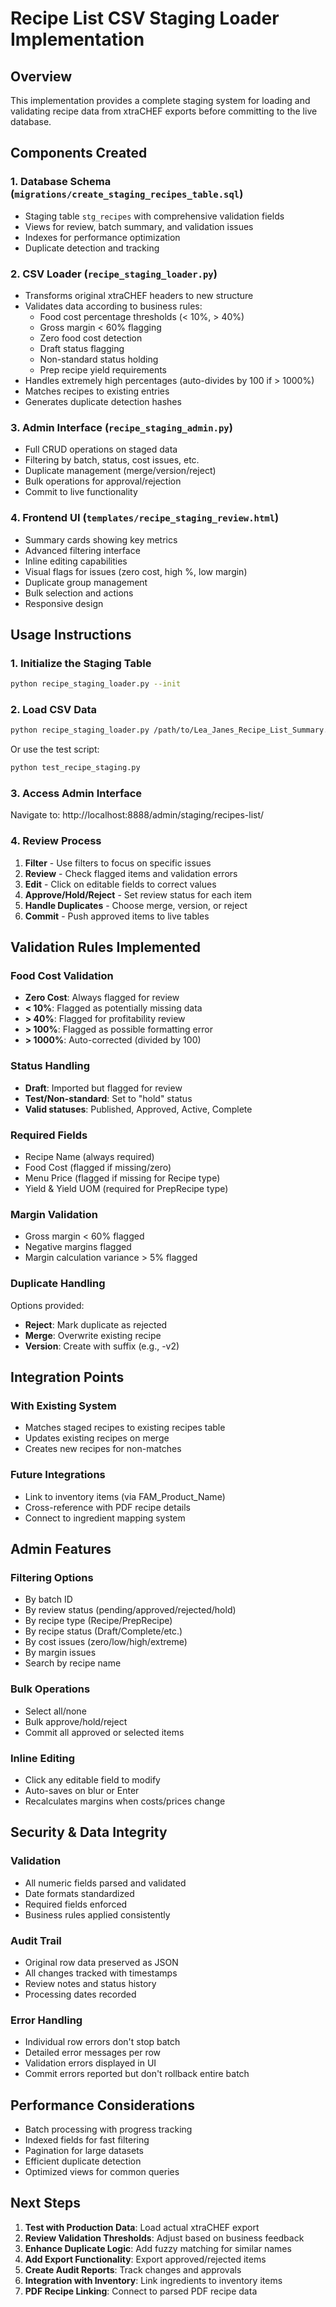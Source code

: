 # Recipe List CSV Staging Loader Implementation

## Overview
This implementation provides a complete staging system for loading and validating recipe data from xtraCHEF exports before committing to the live database.

## Components Created

### 1. Database Schema (`migrations/create_staging_recipes_table.sql`)
- Staging table `stg_recipes` with comprehensive validation fields
- Views for review, batch summary, and validation issues
- Indexes for performance optimization
- Duplicate detection and tracking

### 2. CSV Loader (`recipe_staging_loader.py`)
- Transforms original xtraCHEF headers to new structure
- Validates data according to business rules:
  - Food cost percentage thresholds (< 10%, > 40%)
  - Gross margin < 60% flagging
  - Zero food cost detection
  - Draft status flagging
  - Non-standard status holding
  - Prep recipe yield requirements
- Handles extremely high percentages (auto-divides by 100 if > 1000%)
- Matches recipes to existing entries
- Generates duplicate detection hashes

### 3. Admin Interface (`recipe_staging_admin.py`)
- Full CRUD operations on staged data
- Filtering by batch, status, cost issues, etc.
- Duplicate management (merge/version/reject)
- Bulk operations for approval/rejection
- Commit to live functionality

### 4. Frontend UI (`templates/recipe_staging_review.html`)
- Summary cards showing key metrics
- Advanced filtering interface
- Inline editing capabilities
- Visual flags for issues (zero cost, high %, low margin)
- Duplicate group management
- Bulk selection and actions
- Responsive design

## Usage Instructions

### 1. Initialize the Staging Table
```bash
python recipe_staging_loader.py --init
```

### 2. Load CSV Data
```bash
python recipe_staging_loader.py /path/to/Lea_Janes_Recipe_List_Summary.csv
```

Or use the test script:
```bash
python test_recipe_staging.py
```

### 3. Access Admin Interface
Navigate to: http://localhost:8888/admin/staging/recipes-list/

### 4. Review Process
1. **Filter** - Use filters to focus on specific issues
2. **Review** - Check flagged items and validation errors
3. **Edit** - Click on editable fields to correct values
4. **Approve/Hold/Reject** - Set review status for each item
5. **Handle Duplicates** - Choose merge, version, or reject
6. **Commit** - Push approved items to live tables

## Validation Rules Implemented

### Food Cost Validation
- **Zero Cost**: Always flagged for review
- **< 10%**: Flagged as potentially missing data
- **> 40%**: Flagged for profitability review
- **> 100%**: Flagged as possible formatting error
- **> 1000%**: Auto-corrected (divided by 100)

### Status Handling
- **Draft**: Imported but flagged for review
- **Test/Non-standard**: Set to "hold" status
- **Valid statuses**: Published, Approved, Active, Complete

### Required Fields
- Recipe Name (always required)
- Food Cost (flagged if missing/zero)
- Menu Price (flagged if missing for Recipe type)
- Yield & Yield UOM (required for PrepRecipe type)

### Margin Validation
- Gross margin < 60% flagged
- Negative margins flagged
- Margin calculation variance > 5% flagged

### Duplicate Handling
Options provided:
- **Reject**: Mark duplicate as rejected
- **Merge**: Overwrite existing recipe
- **Version**: Create with suffix (e.g., -v2)

## Integration Points

### With Existing System
- Matches staged recipes to existing recipes table
- Updates existing recipes on merge
- Creates new recipes for non-matches

### Future Integrations
- Link to inventory items (via FAM_Product_Name)
- Cross-reference with PDF recipe details
- Connect to ingredient mapping system

## Admin Features

### Filtering Options
- By batch ID
- By review status (pending/approved/rejected/hold)
- By recipe type (Recipe/PrepRecipe)
- By recipe status (Draft/Complete/etc.)
- By cost issues (zero/low/high/extreme)
- By margin issues
- Search by recipe name

### Bulk Operations
- Select all/none
- Bulk approve/hold/reject
- Commit all approved or selected items

### Inline Editing
- Click any editable field to modify
- Auto-saves on blur or Enter
- Recalculates margins when costs/prices change

## Security & Data Integrity

### Validation
- All numeric fields parsed and validated
- Date formats standardized
- Required fields enforced
- Business rules applied consistently

### Audit Trail
- Original row data preserved as JSON
- All changes tracked with timestamps
- Review notes and status history
- Processing dates recorded

### Error Handling
- Individual row errors don't stop batch
- Detailed error messages per row
- Validation errors displayed in UI
- Commit errors reported but don't rollback entire batch

## Performance Considerations

- Batch processing with progress tracking
- Indexed fields for fast filtering
- Pagination for large datasets
- Efficient duplicate detection
- Optimized views for common queries

## Next Steps

1. **Test with Production Data**: Load actual xtraCHEF export
2. **Review Validation Thresholds**: Adjust based on business feedback
3. **Enhance Duplicate Logic**: Add fuzzy matching for similar names
4. **Add Export Functionality**: Export approved/rejected items
5. **Create Audit Reports**: Track changes and approvals
6. **Integration with Inventory**: Link ingredients to inventory items
7. **PDF Recipe Linking**: Connect to parsed PDF recipe data